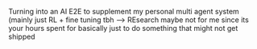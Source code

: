 Turning into an AI E2E to supplement my personal multi agent system (mainly just RL + fine tuning tbh --> REsearch maybe not for me since its your hours spent for basically just to do something that might not get shipped
